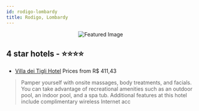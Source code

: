 ```yaml
---
id: rodigo-lombardy
title: Rodigo, Lombardy
---
```


<center><img src="https://i.travelapi.com/hotels/1000000/530000/526300/526243/f987fe91_z.jpg" alt="Featured Image" /></center>


##  4 star hotels - ⭐️⭐️⭐️⭐️

-    [Villa dei Tigli Hotel](https://us.hurb.com/hotels/rodigo/villa-dei-tigli-hotel-JNP-JP858260?cmp=18055) Prices from R$ 411,43
   > Pamper yourself with onsite massages, body treatments, and facials. You can take advantage of recreational amenities such as an outdoor pool, an indoor pool, and a spa tub. Additional features at this hotel include complimentary wireless Internet acc
